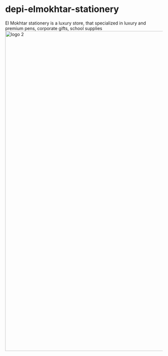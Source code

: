 # depi-elmokhtar-stationery
El Mokhtar stationery is a luxury store, that specialized in luxury and premium pens, corporate gifts, school supplies
<img width="1024" height="1024" alt="logo 2" src="https://github.com/user-attachments/assets/b43398e1-706e-4b47-8fa8-380d34c22eec" />
